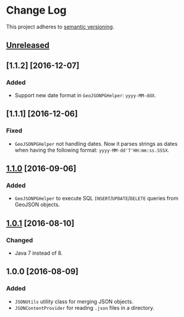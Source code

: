 # Change Log
This project adheres to [semantic versioning](http://semver.org/).

## [Unreleased]

## [1.1.2] [2016-12-07]

### Added

- Support new date format in `GeoJSONPGHelper`: `yyyy-MM-ddX`.

## [1.1.1] [2016-12-06]

### Fixed

- `GeoJSONPGHelper` not handling dates. Now it parses strings as dates when having the following format: `yyyy-MM-dd'T'HH:mm:ss.SSSX`.

## [1.1.0] [2016-09-06]
### Added
- `GeoJSONPGHelper` to execute SQL `INSERT`/`UPDATE`/`DELETE` queries from GeoJSON objects.

## [1.0.1] [2016-08-10]
### Changed
- Java 7 instead of 8.

## 1.0.0 [2016-08-09]
### Added
- `JSONUtils` utility class for merging JSON objects.
- `JSONContentProvider` for reading `.json` files in a directory.

[Unreleased]: https://github.com/csgis/lib-json/compare/1.1.0...HEAD
[1.1.0]: https://github.com/csgis/lib-json/compare/1.0.1...1.1.0
[1.0.1]: https://github.com/csgis/lib-json/compare/1.0.0...1.0.1

